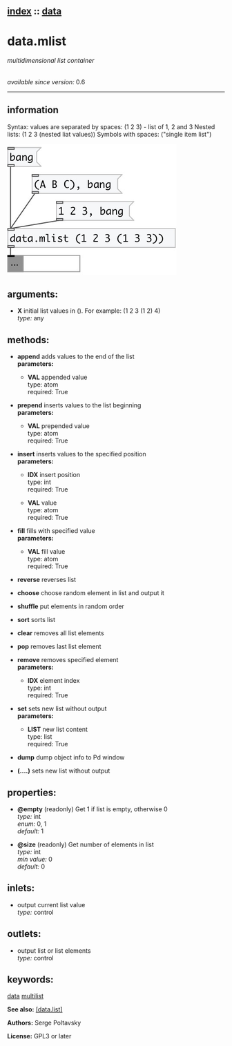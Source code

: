 [index](index.html) :: [data](category_data.html)
---

# data.mlist

###### multidimensional list container

*available since version:* 0.6

---


## information
Syntax: values are separated by spaces: (1 2 3) - list of 1, 2 and 3
Nested lists: (1 2 3 (nested liat values))
Symbols with spaces: (&#34;single item list&#34;)



[![example](../examples/img/data.mlist.jpg)](../examples/pd/data.mlist.pd)



## arguments:

* **X**
initial list values in (). For example: (1 2 3 (1 2) 4)<br>
_type:_ any<br>



## methods:

* **append**
adds values to the end of the list<br>
  __parameters:__
  - **VAL** appended value<br>
    type: atom <br>
    required: True <br>

* **prepend**
inserts values to the list beginning<br>
  __parameters:__
  - **VAL** prepended value<br>
    type: atom <br>
    required: True <br>

* **insert**
inserts values to the specified position<br>
  __parameters:__
  - **IDX** insert position<br>
    type: int <br>
    required: True <br>

  - **VAL** value<br>
    type: atom <br>
    required: True <br>

* **fill**
fills with specified value<br>
  __parameters:__
  - **VAL** fill value<br>
    type: atom <br>
    required: True <br>

* **reverse**
reverses list<br>

* **choose**
choose random element in list and output it<br>

* **shuffle**
put elements in random order<br>

* **sort**
sorts list<br>

* **clear**
removes all list elements<br>

* **pop**
removes last list element<br>

* **remove**
removes specified element<br>
  __parameters:__
  - **IDX** element index<br>
    type: int <br>
    required: True <br>

* **set**
sets new list without output<br>
  __parameters:__
  - **LIST** new list content<br>
    type: list <br>
    required: True <br>

* **dump**
dump object info to Pd window<br>

* **(....)**
sets new list without output<br>




## properties:

* **@empty** (readonly)
Get 1 if list is empty, otherwise 0<br>
_type:_ int<br>
_enum:_ 0, 1<br>
_default:_ 1<br>

* **@size** (readonly)
Get number of elements in list<br>
_type:_ int<br>
_min value:_ 0<br>
_default:_ 0<br>



## inlets:

* output current list value<br>
_type:_ control



## outlets:

* output list or list elements<br>
_type:_ control



## keywords:

[data](keywords/data.html)
[multilist](keywords/multilist.html)



**See also:**
[\[data.list\]](data.list.html)




**Authors:** Serge Poltavsky




**License:** GPL3 or later





